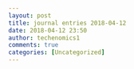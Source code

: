 ```yaml
---
layout: post
title: journal entries 2018-04-12
date: 2018-04-12 23:50
author: techenomics1
comments: true
categories: [Uncategorized]
---
```

